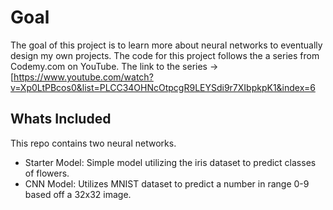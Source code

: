 # Goal
The goal of this project is to learn more about neural networks to eventually design my own projects. The code for this project follows the a series from Codemy.com on YouTube. The link to the series -> [https://www.youtube.com/watch?v=Xp0LtPBcos0&list=PLCC34OHNcOtpcgR9LEYSdi9r7XIbpkpK1&index=6

## Whats Included
This repo contains two neural networks. 
- Starter Model: Simple model utilizing the iris dataset to predict classes of flowers.
- CNN Model: Utilizes MNIST dataset to predict a number in range 0-9 based off a 32x32 image.
